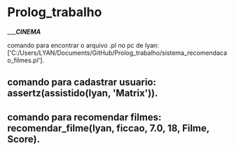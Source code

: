 # Prolog_trabalho

________________CINEMA_____________

comando para encontrar o arquivo .pl no pc de lyan:
['C:/Users/LYAN/Documents/GitHub/Prolog_trabalho/sistema_recomendacao_filmes.pl'].

comando para cadastrar usuario:
assertz(assistido(lyan, 'Matrix')).
------------------------------------
comando para recomendar filmes:
recomendar_filme(lyan, ficcao, 7.0, 18, Filme, Score).
------------------------------------------------------------
